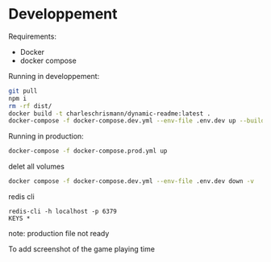 # Developpement

Requirements:
  - Docker
  - docker compose

Running in developpement:

```sh
git pull
npm i
rm -rf dist/
docker build -t charleschrismann/dynamic-readme:latest .
docker-compose -f docker-compose.dev.yml --env-file .env.dev up --build
```

Running in production:

```sh
docker-compose -f docker-compose.prod.yml up
```

delet all volumes

```sh
docker compose -f docker-compose.dev.yml --env-file .env.dev down -v
```

redis cli

```
redis-cli -h localhost -p 6379
KEYS *
```

note: production file not ready

To add
screenshot of the game
playing time